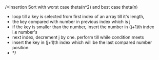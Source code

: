 /*Insertion Sort with worst case theta(n^2) and best case theta(n)
 * loop till a key is selected from first index of an array till it's length,
 * the key compared with number in previous index which is j
 * if the key is smaller than the number, insert the number in (j+1)th index i.e number's
 *  next index, decrement j by one. perform till while condition meets 
 * insert the key in (j+1)th index which will be the last compared number position  
 * */
